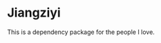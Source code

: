 <!--
 * @Author: Vincent Young
 * @Date: 2022-07-24 03:55:55
 * @LastEditors: Vincent Young
 * @LastEditTime: 2022-09-14 05:20:34
 * @FilePath: /Jiangziyi/README.md
 * @Telegram: https://t.me/missuo
 * 
 * Copyright © 2022 by Vincent, All Rights Reserved. 
-->
# Jiangziyi
This is a dependency package for the people I love.